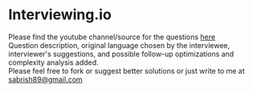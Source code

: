 # Interviewing.io

Please find the youtube channel/source for the questions <a href = "https://www.youtube.com/channel/UCNc-Wa_ZNBAGzFkYbAHw9eg">here</a><br/>
Question description, original language chosen by the interviewee, interviewer's suggestions, and possible follow-up optimizations and complexity analysis added.<br/>
Please feel free to fork or suggest better solutions or just write to me at sabrish89@gmail.com
